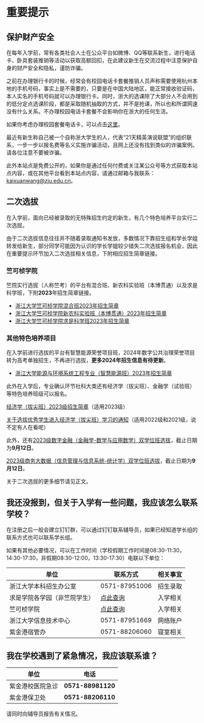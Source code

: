 <!-- 这是用来作为特别提示的信息，文件名称不动，但标题可以改动。 -->

# 重要提示

## 保护财产安全

在每年入学前，常有各类社会人士在公众平台如微博、QQ等联系新生，进行电话卡、卧具套装推销等活动以获取高额回扣，在此建议新生在交流过程中注意保护自身的财产安全和隐私，谨防诈骗。

之前在办理银行卡的时候，经常会有校园电话卡套餐推销人员声称需要使用杭州本地的手机号码，事实上是不需要的，只要是在中国大陆地区，能正常接收验证码，本人实名的手机号码就可以办理银行卡。同时，浙大的选课除了大部分人不会用到的低分定点选课阶段，都是采取随机抽取的方式，并不是抢课，所以也和所谓网速没有什么关系。不办理校园电话卡套餐不会影响你在浙大的任何生活。

如果你考虑办理校园套餐电话卡，可以点击[这里](./registration/cellphone-plans.md)。

最近有新生称自己被一个自称浙大学生的人，代表“21天精英演说联盟”的组织联系，一步一步以报名费等名义实施诈骗活动，且网上还没有找到类似的诈骗案例。请各位注意不要被诈骗。

此外本站点是免费公开的，如果你是通过任何付费或关注某公众号等方式获取本站点内容，或在其他平台看到本站点内容，请通过邮箱与我联系：[kaixuanwang@zju.edu.cn](mailto:kaixuanwang@zju.edu.cn)。

## 二次选拔

在入学前，面向已经被录取的无特殊招生约定的新生，有几个特色培养平台实行二次选拔。

由于二次选拔信息往往并不随着录取通知书发放，多数情况下靠招生组和学长学姐转发给新生，部分同学可能因为认识的学长学姐较少错失二次选拔报名机会，因此在重要提示环节加入二次选拔相关信息，下附相应招生简章链接。

### 竺可桢学院

竺院实行选拔（人称竺考）的平台有混合班、新农科实验班（本博贯通）以及求是科学班，下附**2023**年招生简章链接。

- [浙江大学竺可桢学院混合班2023年招生简章](https://mp.weixin.qq.com/s/c94zTTk9-qhte9uAqjeWpw)
- [浙江大学竺可桢学院新农科实验班（本博贯通）2023年招生简章](https://mp.weixin.qq.com/s/2x6v2yMEvz-6cUpCnHvgSQ)
- [浙江大学竺可桢学院求是科学班2023年招生简章](https://mp.weixin.qq.com/s/H_YmqMySKHf59aX9xzsKzw)

### 其他特色培养项目

在入学前进行选拔的平台有智慧能源荣誉项目班，2024年数字公共治理荣誉项目转为高考单独招生，不再进行选拔，**更多2024年招生信息有待更新**。

- [浙江大学能源与环境系统工程专业（智慧能源班）2023年招生简章](http://www.doe.zju.edu.cn/2023/0731/c74388a2786957/page.htm)

此外在入学后，专业确认环节社科大类还有经济学（拔尖班）、金融学（试验班）等特色培养班级可以报名。

[经济学（拔尖班）2023级招生简章](https://mp.weixin.qq.com/s/BzuUs9p_GLBf7QUsMgkYrg)（适用2023级）

[关于选拔优秀学生进入经济学（拔尖班）学习的通知](https://mp.weixin.qq.com/s/cYvM0CsRqvvOMBXpwqZ9jg)（适用2022级和2021级，说不定有人在看呢）

此外，还有[2023级数字金融（金融学-数学与应用数学）双学位班选拔](https://mp.weixin.qq.com/s/VTb405Ev8cZEaom7_Ne1WA)，截止日期为**9月12日**。

[2023级商务大数据（信息管理与信息系统-统计学）双学位班选拔](http://www.som.zju.edu.cn/2023/0828/c63501a2794816/page.htm)，截止日期为**9月12日**。

关于二次选拔的更多细节请见正文。

## 我还没报到，但关于入学有一些问题，我应该怎么联系学校？

在注册之后一般会建立钉钉群，可以通过钉钉联系辅导员，如果已经知道学长组的联系方式也可以联系学长组。

如果有其他必要情况，可以在工作时间（学校假期工作时间是08:30-11:30，14:30-17:30，非假期08:30-12:00，13:30-17:30）电联以下单位：

| 单位                         | 联系方式                                       | 相关事宜 |
| ---------------------------- | ---------------------------------------------- | -------- |
| 浙江大学本科招生办公室       | 0571-87951006                                  | 招生录取 |
| 求是学院各学园（非竺院学生） | [点此查询](http://qsxy.zju.edu.cn/30803/list.htm) | 入学相关 |
| 竺可桢学院                   | [点此查询](http://ckc.zju.edu.cn/34921/list.htm)  | 入学相关 |
| 浙江大学信息技术中心         | 0571-87951669                                  | 网络账户 |
| 紫金港宿管办                 | 0571-88206060                                  | 寝室相关 |

## 我在学校遇到了紧急情况，我应该联系谁？

| 单位             | 电话                    |
| ---------------- | ----------------------- |
| 紫金港校医院急诊 | **0571-88981120** |
| 紫金港保卫处     | **0571-88206110** |

请同时向辅导员报告有关情况。
